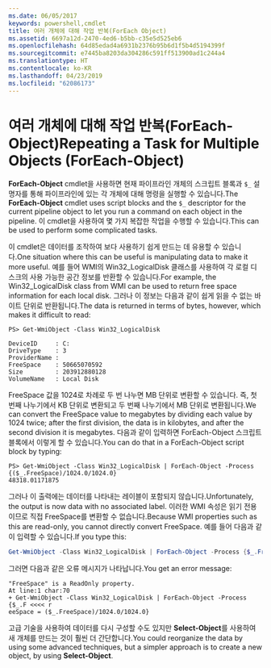 ```yaml
---
ms.date: 06/05/2017
keywords: powershell,cmdlet
title: 여러 개체에 대해 작업 반복(ForEach Object)
ms.assetid: 6697a12d-2470-4ed6-b5bb-c35e5d525eb6
ms.openlocfilehash: 64d85edad4a6931b2376b95b6d1f5b4d5194399f
ms.sourcegitcommit: e7445ba8203da304286c591ff513900ad1c244a4
ms.translationtype: HT
ms.contentlocale: ko-KR
ms.lasthandoff: 04/23/2019
ms.locfileid: "62086173"
---
```

# <a name="repeating-a-task-for-multiple-objects-foreach-object"></a><span data-ttu-id="3ed6b-103">여러 개체에 대해 작업 반복(ForEach-Object)</span><span class="sxs-lookup"><span data-stu-id="3ed6b-103">Repeating a Task for Multiple Objects (ForEach-Object)</span></span>

<span data-ttu-id="3ed6b-104">**ForEach-Object** cmdlet을 사용하면 현재 파이프라인 개체의 스크립트 블록과 `$_` 설명자를 통해 파이프라인에 있는 각 개체에 대해 명령을 실행할 수 있습니다.</span><span class="sxs-lookup"><span data-stu-id="3ed6b-104">The **ForEach-Object** cmdlet uses script blocks and the `$_` descriptor for the current pipeline object to let you run a command on each object in the pipeline.</span></span> <span data-ttu-id="3ed6b-105">이 cmdlet을 사용하여 몇 가지 복잡한 작업을 수행할 수 있습니다.</span><span class="sxs-lookup"><span data-stu-id="3ed6b-105">This can be used to perform some complicated tasks.</span></span>

<span data-ttu-id="3ed6b-106">이 cmdlet은 데이터를 조작하여 보다 사용하기 쉽게 만드는 데 유용할 수 있습니다.</span><span class="sxs-lookup"><span data-stu-id="3ed6b-106">One situation where this can be useful is manipulating data to make it more useful.</span></span> <span data-ttu-id="3ed6b-107">예를 들어 WMI의 Win32_LogicalDisk 클래스를 사용하여 각 로컬 디스크의 사용 가능한 공간 정보를 반환할 수 있습니다.</span><span class="sxs-lookup"><span data-stu-id="3ed6b-107">For example, the Win32_LogicalDisk class from WMI can be used to return free space information for each local disk.</span></span> <span data-ttu-id="3ed6b-108">그러나 이 정보는 다음과 같이 쉽게 읽을 수 없는 바이트 단위로 반환됩니다.</span><span class="sxs-lookup"><span data-stu-id="3ed6b-108">The data is returned in terms of bytes, however, which makes it difficult to read:</span></span>

```
PS> Get-WmiObject -Class Win32_LogicalDisk

DeviceID     : C:
DriveType    : 3
ProviderName :
FreeSpace    : 50665070592
Size         : 203912880128
VolumeName   : Local Disk
```

<span data-ttu-id="3ed6b-109">FreeSpace 값을 1024로 차례로 두 번 나누면 MB 단위로 변환할 수 있습니다. 즉, 첫 번째 나누기에서 KB 단위로 변환되고 두 번째 나누기에서 MB 단위로 변환됩니다.</span><span class="sxs-lookup"><span data-stu-id="3ed6b-109">We can convert the FreeSpace value to megabytes by dividing each value by 1024 twice; after the first division, the data is in kilobytes, and after the second division it is megabytes.</span></span> <span data-ttu-id="3ed6b-110">다음과 같이 입력하면 ForEach-Object 스크립트 블록에서 이렇게 할 수 있습니다.</span><span class="sxs-lookup"><span data-stu-id="3ed6b-110">You can do that in a ForEach-Object script block by typing:</span></span>

```
PS> Get-WmiObject -Class Win32_LogicalDisk | ForEach-Object -Process {($_.FreeSpace)/1024.0/1024.0}
48318.01171875
```

<span data-ttu-id="3ed6b-111">그러나 이 출력에는 데이터를 나타내는 레이블이 포함되지 않습니다.</span><span class="sxs-lookup"><span data-stu-id="3ed6b-111">Unfortunately, the output is now data with no associated label.</span></span> <span data-ttu-id="3ed6b-112">이러한 WMI 속성은 읽기 전용이므로 직접 FreeSpace를 변환할 수 없습니다.</span><span class="sxs-lookup"><span data-stu-id="3ed6b-112">Because WMI properties such as this are read-only, you cannot directly convert FreeSpace.</span></span> <span data-ttu-id="3ed6b-113">예를 들어 다음과 같이 입력할 수 있습니다.</span><span class="sxs-lookup"><span data-stu-id="3ed6b-113">If you type this:</span></span>

```powershell
Get-WmiObject -Class Win32_LogicalDisk | ForEach-Object -Process {$_.FreeSpace = ($_.FreeSpace)/1024.0/1024.0}
```

<span data-ttu-id="3ed6b-114">그러면 다음과 같은 오류 메시지가 나타납니다.</span><span class="sxs-lookup"><span data-stu-id="3ed6b-114">You get an error message:</span></span>

```output
"FreeSpace" is a ReadOnly property.
At line:1 char:70
+ Get-WmiObject -Class Win32_LogicalDisk | ForEach-Object -Process {$_.F <<<< r
eeSpace = ($_.FreeSpace)/1024.0/1024.0}
```

<span data-ttu-id="3ed6b-115">고급 기술을 사용하여 데이터를 다시 구성할 수도 있지만 **Select-Object**를 사용하여 새 개체를 만드는 것이 훨씬 더 간단합니다.</span><span class="sxs-lookup"><span data-stu-id="3ed6b-115">You could reorganize the data by using some advanced techniques, but a simpler approach is to create a new object, by using **Select-Object**.</span></span>